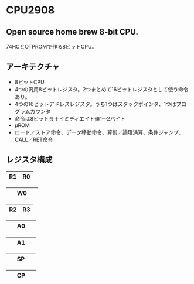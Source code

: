 CPU2908
====

Open source home brew 8-bit CPU.
----
74HCとOTPROMで作る8ビットCPU。

アーキテクチャ
----

- 8ビットCPU
- 4つの汎用8ビットレジスタ。2つまとめて16ビットレジスタとして使う命令あり。
- 4つの16ビットアドレスレジスタ。うち1つはスタックポインタ、1つはプログラムカウンタ
- 命令は8ビット長＋イミディエイト値1～2バイト
- μROM
- ロード／ストア命令、データ移動命令、算術／論理演算、条件ジャンプ、CALL／RET命令


レジスタ構成
----

|R1|R0|
|:--:|:--:|

|&nbsp;&nbsp;&nbsp;&nbsp; W0&nbsp;&nbsp;&nbsp;&nbsp;&nbsp;|
|:--:|

|R2|R3|
|:--:|:--:|

|&nbsp;&nbsp;&nbsp;&nbsp;&nbsp;A0&nbsp;&nbsp;&nbsp;&nbsp;&nbsp;|
|:--:|

|&nbsp;&nbsp;&nbsp;&nbsp;&nbsp;A1&nbsp;&nbsp;&nbsp;&nbsp;&nbsp;|
|:--:|

|&nbsp;&nbsp;&nbsp;&nbsp;&nbsp;SP&nbsp;&nbsp;&nbsp;&nbsp;&nbsp;|
|:--:|

|&nbsp;&nbsp;&nbsp;&nbsp;&nbsp;CP&nbsp;&nbsp;&nbsp;&nbsp;&nbsp;|
|:--:|
